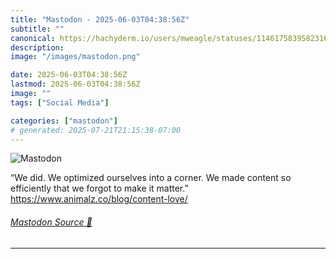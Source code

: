 ```yaml
---
title: "Mastodon - 2025-06-03T04:38:56Z"
subtitle: ""
canonical: https://hachyderm.io/users/mweagle/statuses/114617583958231624
description:
image: "/images/mastodon.png"

date: 2025-06-03T04:38:56Z
lastmod: 2025-06-03T04:38:56Z
image: ""
tags: ["Social Media"]

categories: ["mastodon"]
# generated: 2025-07-21T21:15:38-07:00
---
```

![Mastodon](/images/mastodon.png)

<p>“We did. We optimized ourselves into a corner. We made content so efficiently that we forgot to make it matter.”<br /><a href="https://www.animalz.co/blog/content-love/" target="_blank" rel="nofollow noopener noreferrer" translate="no"><span class="invisible">https://www.</span><span class="">animalz.co/blog/content-love/</span><span class="invisible"></span></a></p>


###### [Mastodon Source 🐘](https://hachyderm.io/@mweagle/114617583958231624)

___
